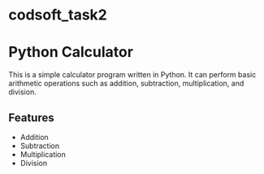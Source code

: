 # codsoft_task2
# Python Calculator

This is a simple calculator program written in Python. It can perform basic arithmetic operations such as addition, subtraction, multiplication, and division.

## Features

- Addition
- Subtraction
- Multiplication
- Division



